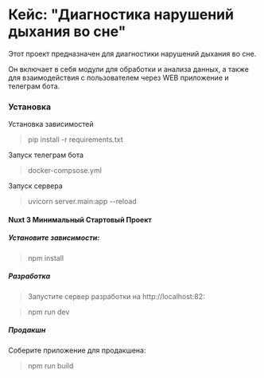 # Кейс: "Диагностика нарушений дыхания во сне"

Этот проект предназначен для диагностики нарушений дыхания во сне. 

Он включает в себя модули для обработки и анализа данных, а также для взаимодействия с пользователем через WEB приложение и телеграм бота.

### Установка

Установка зависимостей
> pip install -r requirements.txt

Запуск телеграм бота 
> docker-compsose.yml

Запуск сервера
> uvicorn server.main:app --reload


#### Nuxt 3 Минимальный Стартовый Проект


##### Установите зависимости:

> npm install

##### Разработка
>Запустите сервер разработки на http://localhost:82:

> npm run dev

##### Продакшн
Соберите приложение для продакшена:

>npm run build
